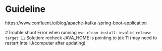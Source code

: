 # Guideline
https://www.confluent.io/blog/apache-kafka-spring-boot-application

#Trouble shoot
Error when running `mvn clean install`: `invalid release target 11`
Solution: recheck JAVA_HOME is pointing to jdk 11 (may need to restart IntelliJ/computer after updating) 
